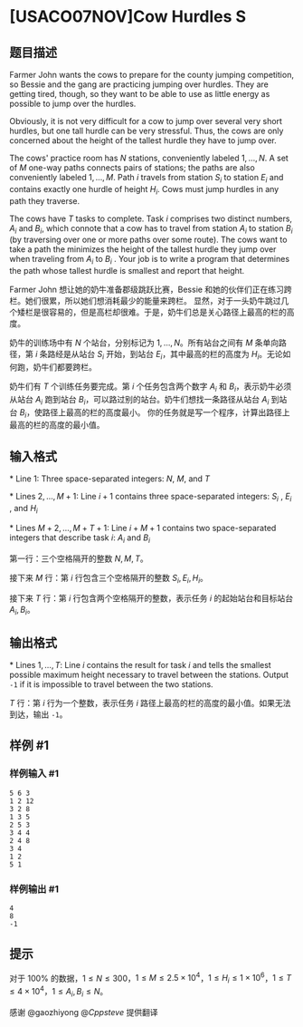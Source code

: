 # [USACO07NOV]Cow Hurdles S

## 题目描述

Farmer John wants the cows to prepare for the county jumping competition, so Bessie and the gang are practicing jumping over hurdles. They are getting tired, though, so they want to be able to use as little energy as possible to jump over the hurdles.

Obviously, it is not very difficult for a cow to jump over several very short hurdles, but one tall hurdle can be very stressful. Thus, the cows are only concerned about the height of the tallest hurdle they have to jump over.

The cows' practice room has $N$ stations, conveniently labeled $1,\dots,N$. A set of $M$ one-way paths connects pairs of stations; the paths are also conveniently labeled $1,\dots,M$. Path $i$ travels from station $S_i$ to station $E_i$ and contains exactly one hurdle of height $H_i$. Cows must jump hurdles in any path they traverse.

The cows have $T$ tasks to complete. Task $i$ comprises two distinct numbers, $A_i$ and $B_i$, which connote that a cow has to travel from station $A_i$ to station $B_i$ (by traversing over one or more paths over some route). The cows want to take a path the minimizes the height of the tallest hurdle they jump over when traveling from $A_i$ to $B_i$ . Your job is to write a program that determines the path whose tallest hurdle is smallest and report that height.


Farmer John 想让她的奶牛准备郡级跳跃比赛，Bessie 和她的伙伴们正在练习跨栏。她们很累，所以她们想消耗最少的能量来跨栏。 显然，对于一头奶牛跳过几个矮栏是很容易的，但是高栏却很难。于是，奶牛们总是关心路径上最高的栏的高度。 

奶牛的训练场中有 $N$ 个站台，分别标记为 $1,\dots,N$。所有站台之间有 $M$ 条单向路径，第 $i$ 条路经是从站台 $S_i$ 开始，到站台 $E_i$，其中最高的栏的高度为 $H_i$。无论如何跑，奶牛们都要跨栏。 

奶牛们有 $T$ 个训练任务要完成。第 $i$ 个任务包含两个数字 $A_i$ 和 $B_i$，表示奶牛必须从站台 $A_i$ 跑到站台 $B_i$，可以路过别的站台。奶牛们想找一条路径从站台 $A_i$ 到站台 $B_i$，使路径上最高的栏的高度最小。 你的任务就是写一个程序，计算出路径上最高的栏的高度的最小值。


## 输入格式

\* Line $1$: Three space-separated integers: $N$, $M$, and $T$

\* Lines $2,\dots,M+1$: Line $i+1$ contains three space-separated integers: $S_i$ , $E_i$ , and $H_i$

\* Lines $M+2,\dots,M+T+1$: Line $i+M+1$ contains two space-separated integers that describe task $i$: $A_i$ and $B_i$


第一行：三个空格隔开的整数 $N, M, T$。

接下来 $M$ 行：第 $i$ 行包含三个空格隔开的整数 $S_i, E_i, H_i$。

接下来 $T$ 行：第 $i$ 行包含两个空格隔开的整数，表示任务 $i$ 的起始站台和目标站台 $A_i, B_i$。


## 输出格式

\* Lines $1,\dots,T$: Line $i$ contains the result for task $i$ and tells the smallest possible maximum height necessary to travel between the stations. Output `-1` if it is impossible to travel between the two stations.

$T$ 行：第 $i$ 行为一个整数，表示任务 $i$ 路径上最高的栏的高度的最小值。如果无法到达，输出 `-1`。

## 样例 #1

### 样例输入 #1
```
5 6 3
1 2 12
3 2 8
1 3 5
2 5 3
3 4 4
2 4 8
3 4
1 2
5 1
```

### 样例输出 #1

```
4
8
-1
```

## 提示

对于 $100\%$ 的数据，$1 \le N \le 300$，$1 \le M \le 2.5 \times 10^4$，$1 \le H_i \le 1 \times 10^6$，$1 \le T \le 4 \times 10^4$，$1 \le A_i,B_i \le N$。

感谢 @gaozhiyong @_Cppsteve_ 提供翻译

